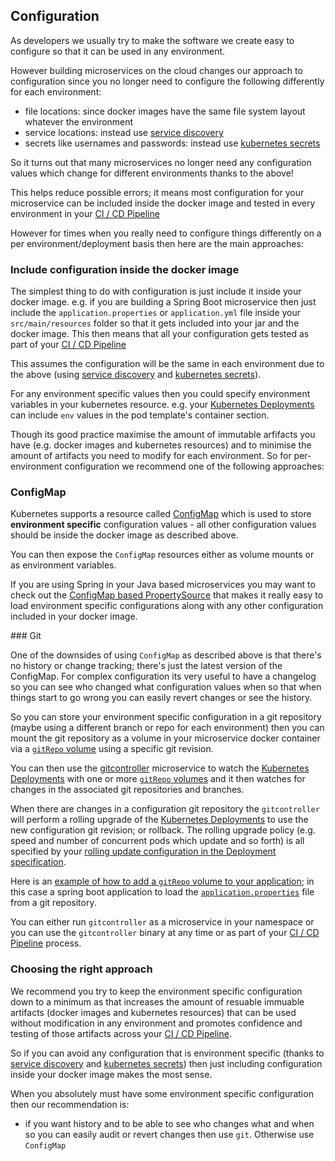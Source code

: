 ## Configuration

As developers we usually try to make the software we create easy to configure so that it can be used in any environment.

However building microservices on the cloud changes our approach to configuration since you no longer need to configure the following differently for each environment:

* file locations: since docker images have the same file system layout whatever the environment
* service locations: instead use [service discovery](serviceDiscovery.html)
* secrets like usernames and passwords: instead use [kubernetes secrets](http://kubernetes.io/docs/user-guide/secrets/)

So it turns out that many microservices no longer need any configuration values which change for different environments thanks to the above!

This helps reduce possible errors; it means most configuration for your microservice can be included inside the docker image and tested in every environment in your [CI / CD Pipeline](http://fabric8.io/guide/cdelivery.html)

However for times when you really need to configure things differently on a per environment/deployment basis then here are the main approaches:

### Include configuration inside the docker image

The simplest thing to do with configuration is just include it inside your docker image. e.g. if you are building a Spring Boot microservice then just include the `application.properties` or `application.yml` file inside your `src/main/resources` folder so that it gets included into your jar and the docker image. This then means that all your configuration gets tested as part of your [CI / CD Pipeline](http://fabric8.io/guide/cdelivery.html)

This assumes the configuration will be the same in each environment due to the above (using [service discovery](serviceDiscovery.html) and [kubernetes secrets](http://kubernetes.io/docs/user-guide/secrets/)).

For any environment specific values then you could specify environment variables in your kubernetes resource. e.g. your [Kubernetes Deployments](http://kubernetes.io/docs/user-guide/deployments/) can include `env` values in the pod template's container section.

Though its good practice maximise the amount of immutable arfifacts you have (e.g. docker images and kubernetes resources) and to minimise the amount of artifacts you need to modify for each environment. So for per-environment configuration we recommend one of the following approaches:

### ConfigMap

Kubernetes supports a resource called [ConfigMap](http://kubernetes.io/docs/user-guide/configmap/) which is used to store **environment specific** configuration values - all other configuration values should be inside the docker image as described above.

You can then expose the `ConfigMap` resources either as volume mounts or as environment variables.

If you are using Spring in your Java based microservices you may want to check out the [ConfigMap based PropertySource](https://github.com/fabric8io/spring-cloud-kubernetes#configmap-propertysource) that makes it really easy to load environment specific configurations along with any other configuration included in your docker image.


### Git

One of the downsides of using `ConfigMap` as described above is that there's no history or change tracking; there's just the latest version of the ConfigMap. For complex configuration its very useful to have a changelog so you can see who changed what configuration values when so that when things start to go wrong you can easily revert changes or see the history.

So you can store your environment specific configuration in a git repository (maybe using a different branch or repo for each environment) then you can mount the git repository as a volume in your microservice docker container via a [`gitRepo` volume](http://kubernetes.io/docs/user-guide/volumes/#gitrepo) using a specific git revision.

You can then use the [gitcontroller](https://github.com/fabric8io/gitcontroller) microservice to watch the [Kubernetes Deployments](http://kubernetes.io/docs/user-guide/deployments/) with one or more [`gitRepo` volumes](http://kubernetes.io/docs/user-guide/volumes/#gitrepo) and it then watches for changes in the associated git repositories and branches.

When there are changes in a configuration git repository the `gitcontroller` will perform a rolling upgrade of the [Kubernetes Deployments](http://kubernetes.io/docs/user-guide/deployments/) to use the new configuration git  revision; or rollback. The rolling upgrade policy (e.g. speed and number of concurrent pods which update and so forth) is all specified by your [rolling update configuration in the Deployment specification](http://kubernetes.io/docs/user-guide/deployments/#rolling-update-deployment).

Here is an [example of how to add a `gitRepo` volume to your application](https://github.com/jstrachan/springboot-config-demo/blob/master/src/main/fabric8/deployment.yml#L5-L14); in this case a spring boot application to load the [`application.properties`](https://github.com/jstrachan/sample-springboot-config/blob/master/application.properties) file from a git repository.

You can either run `gitcontroller` as a microservice in your namespace or you can use the `gitcontroller` binary at any time or as part of your [CI / CD Pipeline](http://fabric8.io/guide/cdelivery.html) process.

### Choosing the right approach

We recommend you try to keep the environment specific configuration down to a minimum as that increases the amount of resuable immuable artifacts (docker images and kubernetes resources) that can be used without modification in any environment and promotes confidence and testing of those artifacts across your [CI / CD Pipeline](http://fabric8.io/guide/cdelivery.html).

So if you can avoid any configuration that is environment specific (thanks to [service discovery](serviceDiscovery.html) and [kubernetes secrets](http://kubernetes.io/docs/user-guide/secrets/)) then just including configuration inside your docker image makes the most sense.

When you absolutely must have some environment specific configuration then our recommendation is:

* if you want history and to be able to see who changes what and when so you can easily audit or revert changes then use `git`. Otherwise use `ConfigMap`



